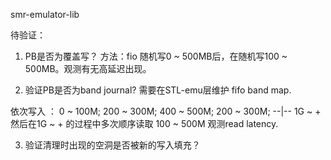 smr-emulator-lib


待验证：

1. PB是否为覆盖写？
  方法：fio 随机写0 ~ 500MB后，在随机写100 ~ 500MB。观测有无高延迟出现。
  
2. 验证PB是否为band journal? 需要在STL-emu层维护 fifo band map.

依次写入 ：
0 ~ 100M; 200 ~ 300M; 400 ~ 500M; 200 ~ 300M; --|-- 1G ~ +
然后在1G ~ + 的过程中多次顺序读取 100 ~ 500M 
观测read latency. 

3. 验证清理时出现的空洞是否被新的写入填充？




